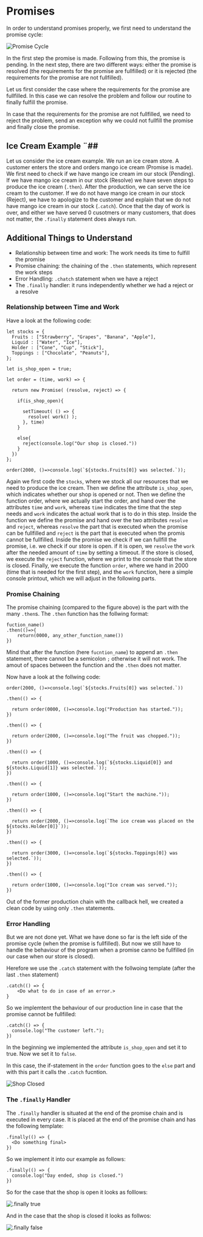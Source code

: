 # Promises #
In order to understand promises properly, we first need to understand the promise cycle:

![Promise Cycle](images\promise_cycle.png)

In the first step the promise is made. Following from this, the promise is pending. In the next step, 
there are two different ways: either the promise is resolved (the requirements for the promise are fullfilled) 
or it is rejected (the requirements for the promise are not fullfilled).

Let us first consider the case where the requirements for the promise are fullfilled. In this case we can resolve the problem and 
follow our routine to finally fulfill the promise.

In case that the requirements for the promise are not fullfilled, we need to reject the problem, send an exception 
why we could not fullfill the promise and finally close the promise.

## Ice Cream Example ¨##
Let us consider the ice cream example. We run an ice cream store. A customer enters the store and orders mango ice cream (Promise is made). 
We first need to check if we have mango ice cream im our stock (Pending). If we have mango ice cream in our stock (Resolve) we have seven 
steps to produce the ice cream (`.then`). After the production, we can serve the ice cream to the customer. If we do not have mango 
ice cream in our stock (Reject), we have to apologize to the customer and explain that we do not have mango ice cream in our stock (`.catch`). 
Once that the day of work is over, and either we have served 0 cusotmers or many customers, that does not matter, the `.finally` statement does always run.

## Additional Things to Understand ##

- Relationship between time and work: The work needs its time to fulfill the promise
- Promise chaining: the chaining of the `.then` statements, which represent the work steps
- Error Handling: `.chatch` statement when we have a reject
- The `.finally` handler: it runs independently whether we had a reject or a resolve

### Relationship between Time and Work ###
Have a look at the following code:

```
let stocks = {
  Fruits : ["Strawberry", "Grapes", "Banana", "Apple"],
  Liquid : ["Water", "Ice"],
  Holder : ["Cone", "Cup", "Stick"],
  Toppings : ["Chocolate", "Peanuts"],
};

let is_shop_open = true;

let order = (time, work) => {
  
  return new Promise( (resolve, reject) => {
    
    if(is_shop_open){
      
      setTimeout( () => {
        resolve( work() ); 
      }, time)      
    }
    
    else{
      reject(console.log("Our shop is closed."))
    }
  })
};

order(2000, ()=>console.log(`${stocks.Fruits[0]} was selected.`));
```

Again we first code the `stocks`, where we stock all our resources that we need to produce the ice cream. 
Then we define the attribute `is_shop_open`, which indicates whether our shop is opened or not.
Then we define the function order, where we actually start the order, and hand over the attributes `time` and `work`, 
whereas `time` indicates the time that the step needs and `work` indicates the actual work that is to do in this step. 
Inside the function we define the promise and hand over the two attributes `resolve` and `reject`, 
whereas `resolve` the part that is executed when the promise can be fullfilled and `reject` is the part that is 
executed when the promis cannot be fullfilled. Inside the promise we check if we can fullfill the promise, i.e. 
we check if our store is open. if it is open, we `resolve` the `work` after the needed amount of `time` by setting a timeout. 
If the store is closed, we execute the `reject` function, where we print to the console that the store is closed. 
Finally, we execute the function `order`, where we hand in 2000 (time that is needed for the first step), 
and the `work` function, here a simple console printout, which we will adjust in the following parts.

### Promise Chaining ###
The promise chaining (compared to the figure above) is the part with the many `.then`s. The `.then` function 
has the follwing format: 

```
fuction_name()
.then(()=>{
	return(0000, any_other_function_name())
})
```

Mind that after the function (here `fucntion_name`) to append an `.then` statement, there cannot be a semicolon `;` otherwise it will not work. 
The amout of spaces between the function and the `.then` does not matter.

Now have a look at the follwing code:

```
order(2000, ()=>console.log(`${stocks.Fruits[0]} was selected.`))

.then(() => {
  
  return order(0000, ()=>console.log("Production has started."));
})

.then(() => {
  
  return order(2000, ()=>console.log("The fruit was chopped."));
})

.then(() => {
  
  return order(1000, ()=>console.log(`${stocks.Liquid[0]} and ${stocks.Liquid[1]} was selected.`));
})

.then(() => {
  
  return order(1000, ()=>console.log("Start the machine."));
})

.then(() => {
  
  return order(2000, ()=>console.log(`The ice cream was placed on the ${stocks.Holder[0]}`));
})

.then(() => {
  
  return order(3000, ()=>console.log(`${stocks.Toppings[0]} was selected.`));
})

.then(() => {
  
  return order(1000, ()=>console.log("Ice cream was served."));
})
```

Out of the former production chain with the callback hell, we created a clean code by using only `.then` statements.

### Error Handling ###
But we are not done yet. What we have done so far is the left side of the promise cycle (when the promise is fullfilled). 
But now we still have to handle the behaviour of the program when a promise canno be fullfilled (in our case when our store is closed).

Herefore we use the `.catch` statement with the follwoing template (after the last `.then` statement)

```
.catch(() => {
	<Do what to do in case of an error.>
}
```

So we implemtent the behaviour of our production line in case that the promise cannot be fullfilled:

```
.catch(() => {
  console.log("The customer left.");
})
```

In the beginning we implemented the attribute `is_shop_open` and set it to true. Now we set it to `false`.

In this case, the if-statement in the `order` function goes to the `else` part and with this part it calls the `.catch` fucntion.

![Shop Closed](images/is_shop_open_false.png)

### The `.finally` Handler ###
The `.finally` handler is situated at the end of the promise chain and is executed in every case. 
It is placed at the end of the promise chain and has the following template:

```
.finally(() => {
  <Do something final>
})
```

So we implement it into our example as follows:

```
.finally(() => {
  console.log("Day ended, shop is closed.")
})
```

So for the case that the shop is open it looks as folllows:

![.finally true](images/finally_true.png)

And in the case that the shop is closed it looks as follwos:

![.finally false](images/finally_false.png)
